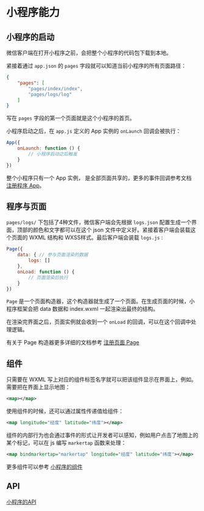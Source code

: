 # 小程序能力

## 小程序的启动

微信客户端在打开小程序之前，会把整个小程序的代码包下载到本地。

紧接着通过 `app.json` 的 `pages` 字段就可以知道当前小程序的所有页面路径：

```json
{
    "pages": [
        "pages/index/index",
        "pages/logs/log"
    ]
}
```

写在 `pages` 字段的第一个页面就是这个小程序的首页。

小程序启动之后，在 `app.js` 定义的 App 实例的 `onLaunch` 回调会被执行：

```javascript
App({
    onLaunch: function () {
        // 小程序启动之后触发
    }
})
```

整个小程序只有一个 App 实例， 是全部页面共享的，更多的事件回调参考文档 [注册程序 App](https://developers.weixin.qq.com/miniprogram/dev/framework/app-service/app.html)。

## 程序与页面

`pages/logs/` 下包括了4种文件，微信客户端会先根据 `logs.json` 配置生成一个界面，顶部的颜色和文字都可以在这个 json 文件中定义好。紧接着客户端会装载这个页面的 WXML 结构和 WXSS样式。最后客户端会装载 `logs.js` :

```javascript
Page({
    data: {	// 参与页面渲染的数据
        logs: []
    },
    onLoad: function () {
        // 页面渲染后执行
    }
})
```

`Page` 是一个页面构造器，这个构造器就生成了一个页面。在生成页面的时候，小程序框架会把 data 数据和 index.wxml 一起渲染出最终的结构。

在渲染完界面之后，页面实例就会收到一个 `onLoad` 的回调，可以在这个回调中处理逻辑。

有关于 Page 构造器更多详细的文档参考 [注册页面 Page](https://developers.weixin.qq.com/miniprogram/dev/framework/app-service/page.html)

## 组件

只需要在 WXML 写上对应的组件标签名字就可以把该组件显示在界面上，例如。需要把在界面上显示地图：

```xml
<map></map>
```

使用组件的时候，还可以通过属性传递值给组件：

```xml
<map longitude="经度" latitude="纬度"></map>
```

组件的内部行为也会通过事件的形式让开发者可以感知，例如用户点击了地图上的某个标记，可以在 js 编写 `markertap` 函数来处理：

```xml
<map bindmarkertap="markertap" longitude="经度" latitude="纬度"></map>
```

更多组件可以参考 [小程序的组件](https://developers.weixin.qq.com/miniprogram/dev/component/?t=2018518)

## API

[小程序的API](https://developers.weixin.qq.com/miniprogram/dev/api/?t=2018518)